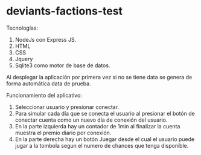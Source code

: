# deviants-factions-test
Tecnologías:
1) NodeJs con Express JS.
2) HTML
3) CSS
4) Jquery
5) Sqlite3 como motor de base de datos.

Al desplegar la aplicación por primera vez si no se tiene data se genera de forma automática data de prueba.


Funcionamiento del aplicativo:

1) Seleccionar usuario y presionar conectar.
2) Para simular cada día que se conecta el usuario al presionar el botón de conectar cuenta como un nuevo día de conexión del usuario.
3) En la parte izquierda hay un contador de 1min al finalizar la cuenta muestra el premio diario por conexión.
4) En la parte derecha hay un botón Juegar desde el cual el usuario puede jugar a la tombola segun el numero de chances que tenga disponible.
